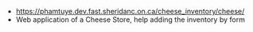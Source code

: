 - https://phamtuye.dev.fast.sheridanc.on.ca/cheese_inventory/cheese/
- Web application of a Cheese Store, help adding the inventory by form
